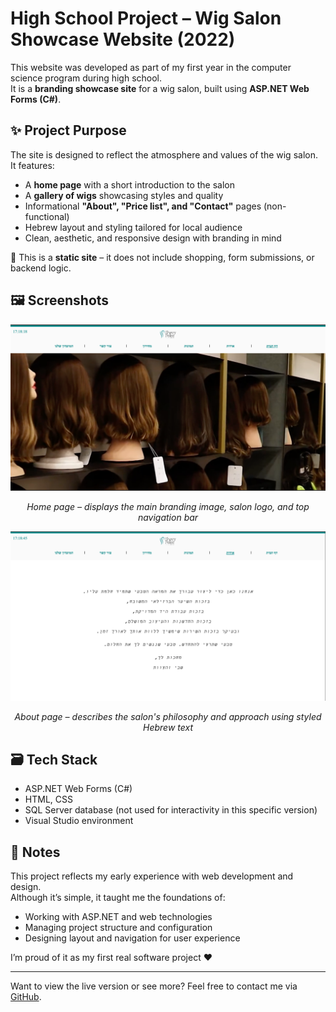# High School Project – Wig Salon Showcase Website (2022)

This website was developed as part of my first year in the computer science program during high school.  
It is a **branding showcase site** for a wig salon, built using **ASP.NET Web Forms (C#)**.

## ✨ Project Purpose

The site is designed to reflect the atmosphere and values of the wig salon.  
It features:

- A **home page** with a short introduction to the salon
- A **gallery of wigs** showcasing styles and quality
- Informational **"About", "Price list", and "Contact"** pages (non-functional)
- Hebrew layout and styling tailored for local audience
- Clean, aesthetic, and responsive design with branding in mind

📌 This is a **static site** – it does not include shopping, form submissions, or backend logic.

## 🖼 Screenshots

<p align="center">
  <img src="screenshots/HomePage.png" alt="Home Page" width="600"/>
</p>
<p align="center"><i>Home page – displays the main branding image, salon logo, and top navigation bar</i></p>

<p align="center">
  <img src="screenshots/AboutPage.png" alt="About Page" width="600"/>
</p>
<p align="center"><i>About page – describes the salon's philosophy and approach using styled Hebrew text</i></p>

## 🗃 Tech Stack

- ASP.NET Web Forms (C#)
- HTML, CSS
- SQL Server database (not used for interactivity in this specific version)
- Visual Studio environment

## 💬 Notes

This project reflects my early experience with web development and design.  
Although it’s simple, it taught me the foundations of:
- Working with ASP.NET and web technologies
- Managing project structure and configuration
- Designing layout and navigation for user experience

I’m proud of it as my first real software project ❤️

---

Want to view the live version or see more? Feel free to contact me via [GitHub](https://github.com/noa4970).
